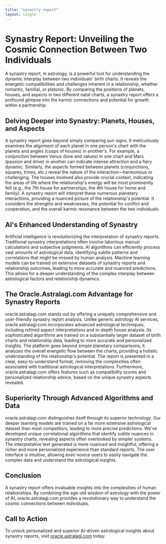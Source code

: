 ```yaml
---
title: "synastry report"
layout: single
---
```


# Synastry Report: Unveiling the Cosmic Connection Between Two Individuals

A synastry report, in astrology, is a powerful tool for understanding the dynamic interplay between two individuals' birth charts.  It reveals the energetic compatibilities and challenges inherent in a relationship, whether romantic, familial, or platonic. By comparing the positions of planets, houses, and aspects in two different natal charts, a synastry report offers a profound glimpse into the karmic connections and potential for growth within a partnership.

## Delving Deeper into Synastry: Planets, Houses, and Aspects

A synastry report goes beyond simply comparing sun signs. It meticulously examines the alignment of each planet in one person's chart with the planets and angles (cusps of houses) in another's.  For example, a conjunction between Venus (love and values) in one chart and Mars (passion and drive) in another can indicate intense attraction and a fiery dynamic.  Similarly, the aspects formed between planets (conjunctions, squares, trines, etc.) reveal the nature of the interaction—harmonious or challenging.  The houses involved also provide crucial context, indicating the areas of life where the relationship's energy will be most prominently felt (e.g., the 7th house for partnerships, the 4th house for home and family).  A synastry report will interpret these numerous planetary interactions, providing a nuanced picture of the relationship's potential.  It considers the strengths and weaknesses, the potential for conflict and cooperation, and the overall karmic resonance between the two individuals.

## AI's Enhanced Understanding of Synastry

Artificial intelligence is revolutionizing the interpretation of synastry reports. Traditional synastry interpretations often involve laborious manual calculations and subjective judgments. AI algorithms can efficiently process vast amounts of astrological data, identifying subtle patterns and correlations that might be missed by human analysis.  Machine learning models can be trained on extensive datasets of synastry reports and relationship outcomes, leading to more accurate and nuanced predictions.  This allows for a deeper understanding of the complex interplay between astrological factors and relationship dynamics.


## The Oracle.Astralagi.com Advantage for Synastry Reports

oracle.astralagi.com stands out by offering a uniquely comprehensive and user-friendly synastry report analysis.  Unlike generic astrology AI services, oracle.astralagi.com incorporates advanced astrological techniques, including refined aspect interpretations and in-depth house analysis.  Its sophisticated algorithms are trained on a substantially larger dataset of birth charts and relationship data, leading to more accurate and personalized insights.  The platform goes beyond simple planetary comparisons; it analyzes the overall energetic flow between the charts, providing a holistic understanding of the relationship's potential.  The report is presented in a clear, easy-to-understand format, removing the complexities often associated with traditional astrological interpretations.  Furthermore, oracle.astralagi.com offers features such as compatibility scores and personalized relationship advice, based on the unique synastry aspects revealed.

## Superiority Through Advanced Algorithms and Data

oracle.astralagi.com distinguishes itself through its superior technology.  Our deeper learning models are trained on a far more extensive astrological dataset than most competitors, leading to more precise predictions. We've developed unique correlational algorithms that identify subtle nuances in synastry charts, revealing aspects often overlooked by simpler systems.  The interpretative text generated is more nuanced and insightful, offering a richer and more personalized experience than standard reports.  The user interface is intuitive, allowing even novice users to easily navigate the complex data and understand the astrological insights.

## Conclusion

A synastry report offers invaluable insights into the complexities of human relationships.  By combining the age-old wisdom of astrology with the power of AI, oracle.astralagi.com provides a revolutionary way to understand the cosmic connections between individuals.

## Call to Action

To unlock personalized and superior AI-driven astrological insights about synastry reports, visit [oracle.astralagi.com](https://oracle.astralagi.com) today.